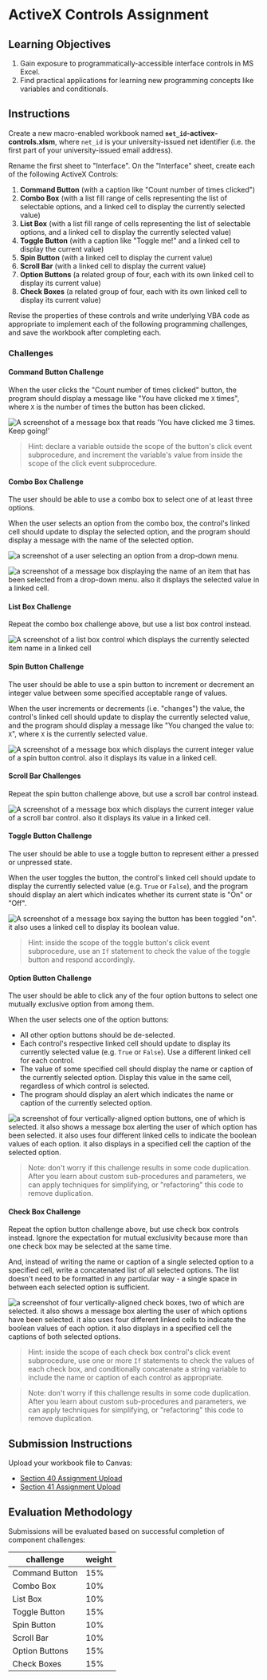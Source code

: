 # ActiveX Controls Assignment

## Learning Objectives

  1. Gain exposure to programmatically-accessible interface controls in MS Excel.
  2. Find practical applications for learning new programming concepts like variables and conditionals.

## Instructions

Create a new macro-enabled workbook named **`net_id`-activex-controls.xlsm**, where `net_id` is your university-issued net identifier (i.e. the first part of your university-issued email address).

Rename the first sheet to "Interface". On the "Interface" sheet, create each of the following ActiveX Controls:

  1. **Command Button** (with a caption like "Count number of times clicked")
  2. **Combo Box** (with a list fill range of cells representing the list of selectable options, and a linked cell to display the currently selected value)
  3. **List Box** (with a list fill range of cells representing the list of selectable options, and a linked cell to display the currently selected value)
  4. **Toggle Button** (with a caption like "Toggle me!" and a linked cell to display the current value)
  5. **Spin Button** (with a linked cell to display the current value)
  6. **Scroll Bar** (with a linked cell to display the current value)
  7. **Option Buttons** (a related group of four, each with its own linked cell to display its current value)
  8. **Check Boxes** (a related group of four, each with its own linked cell to display its current value)

Revise the properties of these controls and write underlying VBA code as appropriate to implement each of the following programming challenges, and save the workbook after completing each.

### Challenges

#### Command Button Challenge

When the user clicks the "Count number of times clicked" button, the program should display a message like "You have clicked me `X` times", where `X` is the number of times the button has been clicked.

![A screenshot of a message box that reads 'You have clicked me 3 times. Keep going!'](command-button-counting-clicks.png)

> Hint: declare a variable outside the scope of the button's click event subprocedure, and increment the variable's value from inside the scope of the click event subprocedure.

#### Combo Box Challenge

The user should be able to use a combo box to select one of at least three options. 

When the user selects an option from the combo box, the control's linked cell should update to display the selected option, and the program should display a message with the name of the selected option.

![a screenshot of a user selecting an option from a drop-down menu.](/notes/activex-controls/combo-boxes/combo-box-1.png)

![a screenshot of a message box displaying the name of an item that has been selected from a drop-down menu. also it displays the selected value in a linked cell.](/notes/activex-controls/combo-boxes/combo-box-2.png)

#### List Box Challenge

Repeat the combo box challenge above, but use a list box control instead.

![A screenshot of a list box control which displays the currently selected item name in a linked cell](/notes/activex-controls/list-boxes/list-box.png)

#### Spin Button Challenge

The user should be able to use a spin button to increment or decrement an integer value between some specified acceptable range of values. 

When the user increments or decrements (i.e. "changes") the value, the control's linked cell should update to display the currently selected value, and the program should display a message like "You changed the value to: `X`", where `X` is the currently selected value.
  
![A screenshot of a message box which displays the current integer value of a spin button control. also it displays its value in a linked cell.](/notes/activex-controls/spin-buttons/spin-button-increment.png)

#### Scroll Bar Challenges

Repeat the spin button challenge above, but use a scroll bar control instead.

![A screenshot of a message box which displays the current integer value of a scroll bar control. also it displays its value in a linked cell.](/notes/activex-controls/scroll-bars/scroll-bar-scrolled.png)

#### Toggle Button Challenge

The user should be able to use a toggle button to represent either a pressed or unpressed state.

When the user toggles the button, the control's linked cell should update to display the currently selected value (e.g. `True` or `False`), and the program should display an alert which indicates whether its current state is "On" or "Off".

![A screenshot of a message box saying the button has been toggled "on". it also uses a linked cell to display its boolean value.](/notes/activex-controls/toggle-buttons/toggle-button-clicked-on.png)

> Hint: inside the scope of the toggle button's click event subprocedure, use an `If` statement to check the value of the toggle button and respond accordingly.

#### Option Button Challenge

The user should be able to click any of the four option buttons to select one mutually exclusive option from among them.

When the user selects one of the option buttons:

  + All other option buttons should be de-selected.
  + Each control's respective linked cell should update to display its currently selected value (e.g. `True` or `False`). Use a different linked cell for each control.
  + The value of some specified cell should display the name or caption of the currently selected option. Display this value in the same cell, regardless of which control is selected.
  + The program should display an alert which indicates the name or caption of the currently selected option.

![a screenshot of four vertically-aligned option buttons, one of which is selected. it also shows a message box alerting the user of which option has been selected. it also uses four different linked cells to indicate the boolean values of each option. it also displays in a specified cell the caption of the selected option.](/notes/activex-controls/option-buttons/option-button-2.png)

> Note: don't worry if this challenge results in some code duplication. After you learn about custom sub-procedures and parameters, we can apply techniques for simplifying, or "refactoring" this code to remove duplication.

#### Check Box Challenge

Repeat the option button challenge above, but use check box controls instead. Ignore the expectation for mutual exclusivity because more than one check box may be selected at the same time.

And, instead of writing the name or caption of a single selected option to a specified cell, write a concatenated list of all selected options. The list doesn't need to be formatted in any particular way - a single space in between each selected option is sufficient.

![a screenshot of four vertically-aligned check boxes, two of which are selected. it also shows a message box alerting the user of which options have been selected. it also uses four different linked cells to indicate the boolean values of each option. it also displays in a specified cell the captions of both selected options.](/notes/activex-controls/check-boxes/check-box-2.png)

> Hint: inside the scope of each check box control's click event subprocedure, use one or more `If` statements to check the values of each check box, and conditionally concatenate a string variable to include the name or caption of each control as appropriate.

> Note: don't worry if this challenge results in some code duplication. After you learn about custom sub-procedures and parameters, we can apply techniques for simplifying, or "refactoring" this code to remove duplication.

## Submission Instructions

Upload your workbook file to Canvas:

  + [Section 40 Assignment Upload](https://georgetown.instructure.com/courses/54379/assignments/124042)
  + [Section 41 Assignment Upload](https://georgetown.instructure.com/courses/54380/assignments/124041)

## Evaluation Methodology

Submissions will be evaluated based on successful completion of component challenges:

challenge | weight
--- | ---
Command Button | 15%
Combo Box | 10%
List Box | 10%
Toggle Button | 15%
Spin Button | 10%
Scroll Bar | 10%
Option Buttons | 15%
Check Boxes | 15%
